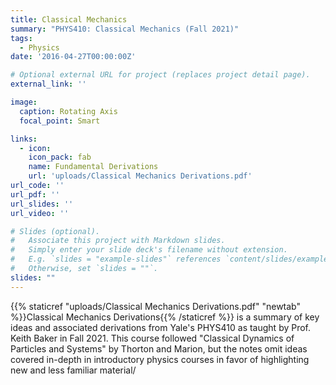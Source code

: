 ```yaml
---
title: Classical Mechanics
summary: "PHYS410: Classical Mechanics (Fall 2021)"
tags:
  - Physics
date: '2016-04-27T00:00:00Z'

# Optional external URL for project (replaces project detail page).
external_link: ''

image:
  caption: Rotating Axis
  focal_point: Smart

links:
  - icon:
    icon_pack: fab
    name: Fundamental Derivations
    url: 'uploads/Classical Mechanics Derivations.pdf'
url_code: ''
url_pdf: ''
url_slides: ''
url_video: ''

# Slides (optional).
#   Associate this project with Markdown slides.
#   Simply enter your slide deck's filename without extension.
#   E.g. `slides = "example-slides"` references `content/slides/example-slides.md`.
#   Otherwise, set `slides = ""`.
slides: ""
---
```


{{% staticref "uploads/Classical Mechanics Derivations.pdf" "newtab" %}}Classical Mechanics Derivations{{% /staticref %}} is a summary of key ideas and associated derivations from Yale's PHYS410 as taught by Prof. Keith Baker in Fall 2021. This course followed "Classical Dynamics of Particles and Systems" by Thorton and Marion, but the notes omit ideas covered in-depth in introductory physics courses in favor of highlighting new and less familiar material/ 
